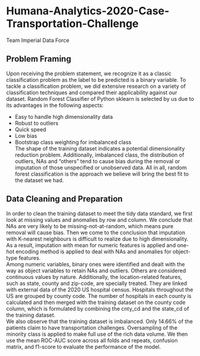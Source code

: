 # Humana-Analytics-2020-Case-Transportation-Challenge
Team Imperial Data Force
## Problem Framing
Upon receiving the problem statement, we recognize it as a classic classification problem as the label to be predicted is a binary variable. To tackle a classification problem, we did extensive research on a variety of  classification techniques and compared their applicability against our dataset. Random Forest Classifier of Python sklearn is selected by us due to its advantages in the following aspects:
* Easy to handle high dimensionality data
* Robust to outliers
* Quick speed
* Low bias 
* Bootstrap class weighting for imbalanced class  
The shape of the training dataset indicates a potential dimensionality reduction problem. Additionally, imbalanced class, the distribution of outliers, NAs and “others” tend to cause bias during the removal or imputation of those unspecified or unobserved data. All in all, random forest classification is the approach we believe will bring the best fit to the dataset we had.
## Data Cleaning and Preparation 
  In order to clean the training dataset to meet the tidy data standard, we first look at missing values and anomalies by row and column. We conclude that NAs are very likely to be missing-not-at-random, which means pure removal will cause bias. Then we come to the conclusion that imputation with K-nearest neighbours is difficult to realize due to high dimensionality. As a result, imputation with mean for numeric features is applied and one-hot encoding method is applied to deal with NAs and anomalies for object-type features.   
  Among numeric variables, binary ones were identified and dealt with the way as object variables to retain NAs and outliers. Others are considered continuous values by nature. Additionally, the location-related features, such as state, county and zip-code, are specially treated. They are linked with external data of the 2020 US hospital census. Hospitals throughout the US are grouped by county code. The number of hospitals in each county is calculated and then merged with the training dataset on the county code column, which is formulated by combining the cnty_cd and the state_cd of the training dataset.   
  We also observe that the training dataset is imbalanced. Only 14.66% of the patients claim to have transportation challenges. Oversampling of the minority class is applied to make full use of the rich data volume. We then use the mean ROC-AUC score across all folds and repeats, confusion matrix, and f1-score to evaluate the performance of the model.  
